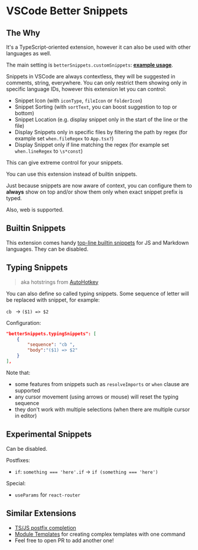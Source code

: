 # VSCode Better Snippets

## The Why

It's a TypeScript-oriented extension, however it can also be used with other languages as well.

The main setting is `betterSnippets.customSnippets`: **[example usage](./test/snippets.jsonc)**.

Snippets in VSCode are always contextless, they will be suggested in comments, string, everywhere. You can only restrict them showing only in specific language IDs, however this extension let you can control:

- Snippet Icon (with `iconType`, `fileIcon` or `folderIcon`)
- Snippet Sorting (with `sortText`, you can boost suggestion to top or bottom)
- Snippet Location (e.g. display snippet only in the start of the line or the file)
- Display Snippets only in specific files by filtering the path by regex (for example set `when.fileRegex` to `App.tsx?`)
- Display Snippet only if line matching the regex (for example set `when.lineRegex` to `\s*const`)

This can give extreme control for your snippets.

You can use this extension instead of builtin snippets.

<!-- So, basically I just turned off snippet suggestion by setting `editor.suggest.showSnippets` to `false` and migrated all my snippets to this extension. -->

Just because snippets are now aware of context, you can configure them to **always** show on top and/or show them only when exact snippet prefix is typed.

Also, web is supported.

## Builtin Snippets

This extension comes handy [top-line builtin snippets](src/builtinSnippets.ts) for JS and Markdown languages. They can be disabled.

## Typing Snippets

> aka hotstrings from [AutoHotkey](https://www.autohotkey.com/)

You can also define so called typing snippets. Some sequence of letter will be replaced with snippet, for example:

`cb ` -> `($1) => $2`

Configuration:

```json
"betterSnippets.typingSnippets": [
    {
        "sequence": "cb ",
        "body":"($1) => $2"
    }
],
```

Note that:

- some features from snippets such as `resolveImports` or `when` clause are supported
- any cursor movement (using arrows or mouse) will reset the typing sequence
- they don't work with multiple selections (when there are multiple cursor in editor)

## Experimental Snippets

Can be disabled.

Postfixes:

- `if`: `something === 'here'.if` -> `if (something === 'here')`

Special:

- `useParams` for `react-router`

## Similar Extensions

- [TS/JS postfix completion](https://marketplace.visualstudio.com/items?itemName=ipatalas.vscode-postfix-ts)
- [Module Templates](https://marketplace.visualstudio.com/items?itemName=asbjornh.vscode-module-templates) for creating complex templates with one command
- Feel free to open PR to add another one!
